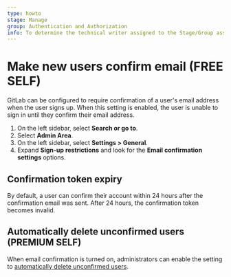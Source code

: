 ```yaml
---
type: howto
stage: Manage
group: Authentication and Authorization
info: To determine the technical writer assigned to the Stage/Group associated with this page, see https://about.gitlab.com/handbook/product/ux/technical-writing/#assignments
---
```


# Make new users confirm email **(FREE SELF)**

GitLab can be configured to require confirmation of a user's email address when
the user signs up. When this setting is enabled, the user is unable to sign in until
they confirm their email address.

1. On the left sidebar, select **Search or go to**.
1. Select **Admin Area**.
1. On the left sidebar, select **Settings > General**.
1. Expand **Sign-up restrictions** and look for the **Email confirmation settings** options.

## Confirmation token expiry

By default, a user can confirm their account within 24 hours after the confirmation email was sent.
After 24 hours, the confirmation token becomes invalid.

## Automatically delete unconfirmed users **(PREMIUM SELF)**

When email confirmation is turned on, administrators can enable the setting to
[automatically delete unconfirmed users](../administration/moderate_users.md#automatically-delete-unconfirmed-users).
